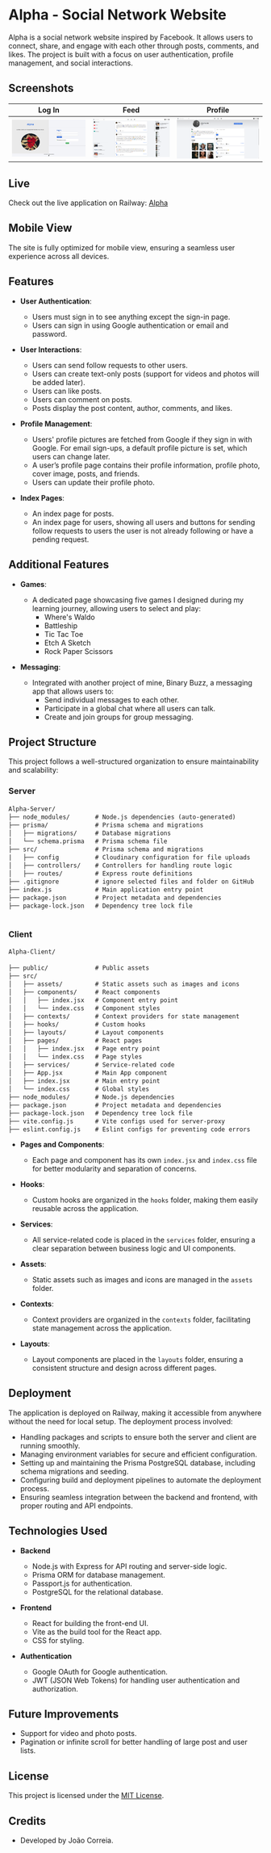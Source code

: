 # Alpha - Social Network Website

Alpha is a social network website inspired by Facebook. It allows users to connect, share, and engage with each other through posts, comments, and likes. The project is built with a focus on user authentication, profile management, and social interactions.

## Screenshots

| Log In                                          | Feed                                         | Profile                                                         |
| ----------------------------------------------- | -------------------------------------------- | --------------------------------------------------------------- |
| ![Log In Screenshot](./client/public/login.jpg) | ![Feed Screenshot](./client/public/feed.png) | ![Profile Screenshot](./client/public/logedUserProfilePage.png) |

## Live

Check out the live application on Railway: [Alpha](https://alpha-production-e8ae.up.railway.app/)

## Mobile View

The site is fully optimized for mobile view, ensuring a seamless user experience across all devices.

## Features

- **User Authentication**:

  - Users must sign in to see anything except the sign-in page.
  - Users can sign in using Google authentication or email and password.

- **User Interactions**:

  - Users can send follow requests to other users.
  - Users can create text-only posts (support for videos and photos will be added later).
  - Users can like posts.
  - Users can comment on posts.
  - Posts display the post content, author, comments, and likes.

- **Profile Management**:

  - Users' profile pictures are fetched from Google if they sign in with Google. For email sign-ups, a default profile picture is set, which users can change later.
  - A user’s profile page contains their profile information, profile photo, cover image, posts, and friends.
  - Users can update their profile photo.

- **Index Pages**:
  - An index page for posts.
  - An index page for users, showing all users and buttons for sending follow requests to users the user is not already following or have a pending request.

## Additional Features

- **Games**:

  - A dedicated page showcasing five games I designed during my learning journey, allowing users to select and play:
    - Where's Waldo
    - Battleship
    - Tic Tac Toe
    - Etch A Sketch
    - Rock Paper Scissors

- **Messaging**:
  - Integrated with another project of mine, Binary Buzz, a messaging app that allows users to:
    - Send individual messages to each other.
    - Participate in a global chat where all users can talk.
    - Create and join groups for group messaging.

## Project Structure

This project follows a well-structured organization to ensure maintainability and scalability:

### Server

```plaintext
Alpha-Server/
├── node_modules/       # Node.js dependencies (auto-generated)
├── prisma/             # Prisma schema and migrations
│   ├── migrations/     # Database migrations
│   └── schema.prisma   # Prisma schema file
├── src/                # Prisma schema and migrations
|   ├── config          # Cloudinary configuration for file uploads
│   ├── controllers/    # Controllers for handling route logic
│   ├── routes/         # Express route definitions
├── .gitignore          # ignore selected files and folder on GitHub
├── index.js            # Main application entry point
├── package.json        # Project metadata and dependencies
├── package-lock.json   # Dependency tree lock file


```

### Client

```plaintext
Alpha-Client/

├── public/             # Public assets
├── src/
│   ├── assets/         # Static assets such as images and icons
│   ├── components/     # React components
│   │   ├── index.jsx   # Component entry point
│   │   └── index.css   # Component styles
│   ├── contexts/       # Context providers for state management
│   ├── hooks/          # Custom hooks
│   ├── layouts/        # Layout components
│   ├── pages/          # React pages
│   │   ├── index.jsx   # Page entry point
│   │   └── index.css   # Page styles
│   ├── services/       # Service-related code
│   ├── App.jsx         # Main App component
│   ├── index.jsx       # Main entry point
│   └── index.css       # Global styles
├── node_modules/       # Node.js dependencies
├── package.json        # Project metadata and dependencies
├── package-lock.json   # Dependency tree lock file
├── vite.config.js      # Vite configs used for server-proxy
├── eslint.config.js    # Eslint configs for preventing code errors

```

- **Pages and Components**:

  - Each page and component has its own `index.jsx` and `index.css` file for better modularity and separation of concerns.

- **Hooks**:

  - Custom hooks are organized in the `hooks` folder, making them easily reusable across the application.

- **Services**:

  - All service-related code is placed in the `services` folder, ensuring a clear separation between business logic and UI components.

- **Assets**:

  - Static assets such as images and icons are managed in the `assets` folder.

- **Contexts**:

  - Context providers are organized in the `contexts` folder, facilitating state management across the application.

- **Layouts**:
  - Layout components are placed in the `layouts` folder, ensuring a consistent structure and design across different pages.

## Deployment

The application is deployed on Railway, making it accessible from anywhere without the need for local setup. The deployment process involved:

- Handling packages and scripts to ensure both the server and client are running smoothly.
- Managing environment variables for secure and efficient configuration.
- Setting up and maintaining the Prisma PostgreSQL database, including schema migrations and seeding.
- Configuring build and deployment pipelines to automate the deployment process.
- Ensuring seamless integration between the backend and frontend, with proper routing and API endpoints.

## Technologies Used

- **Backend**

  - Node.js with Express for API routing and server-side logic.
  - Prisma ORM for database management.
  - Passport.js for authentication.
  - PostgreSQL for the relational database.

- **Frontend**

  - React for building the front-end UI.
  - Vite as the build tool for the React app.
  - CSS for styling.

- **Authentication**
  - Google OAuth for Google authentication.
  - JWT (JSON Web Tokens) for handling user authentication and authorization.

## Future Improvements

- Support for video and photo posts.
- Pagination or infinite scroll for better handling of large post and user lists.

## License

This project is licensed under the [MIT License](https://opensource.org/license/mit).

## Credits

- Developed by João Correia.

